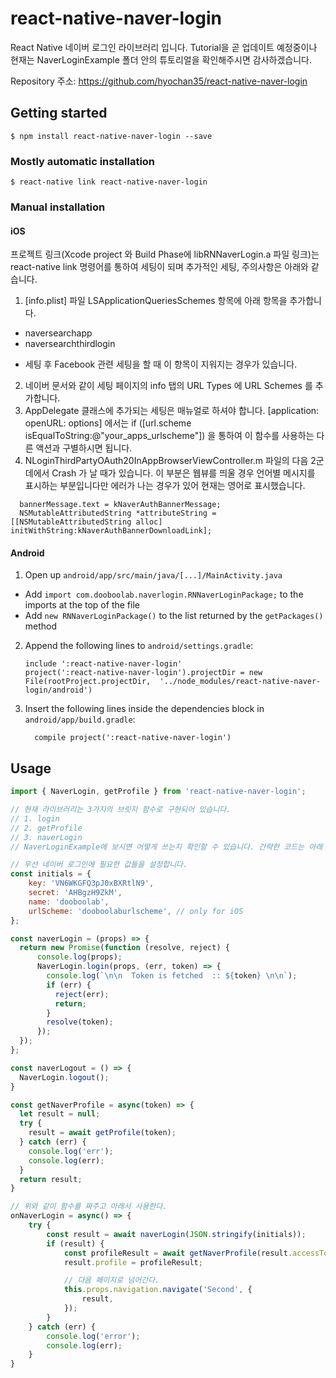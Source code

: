 
# react-native-naver-login
React Native 네이버 로그인 라이브러리 입니다.
Tutorial을 곧 업데이트 예정중이나 현재는 NaverLoginExample 폴더 안의
튜토리얼을 확인해주시면 감사하겠습니다.

Repository 주소: https://github.com/hyochan35/react-native-naver-login

## Getting started

`$ npm install react-native-naver-login --save`

### Mostly automatic installation

`$ react-native link react-native-naver-login`

### Manual installation


#### iOS

프로젝트 링크(Xcode project 와 Build Phase에 libRNNaverLogin.a 파일 링크)는 react-native link 명령어를 통하여 세팅이 되며 추가적인 세팅, 주의사항은 아래와 같습니다.

1. [info.plist] 파일 LSApplicationQueriesSchemes 항목에 아래 항목을 추가합니다.
  - naversearchapp
  - naversearchthirdlogin
  * 세팅 후 Facebook 관련 세팅을 할 때 이 항목이 지워지는 경우가 있습니다.
2. 네이버 문서와 같이 세팅 페이지의 info 탭의 URL Types 에 URL Schemes 를 추가합니다.
3. AppDelegate 클래스에 추가되는 세팅은 매뉴얼로 하셔야 합니다.
  [application: openURL: options] 에서는  if ([url.scheme isEqualToString:@"your_apps_urlscheme"]) 을 통하여 이 함수를 사용하는 다른 액션과 구별하시면 됩니다.
4. NLoginThirdPartyOAuth20InAppBrowserViewController.m 파일의 다음 2군데에서 Crash 가 날 때가 있습니다.
  이 부분은 웹뷰를 띄울 경우 언어별 메시지를 표시하는 부분입니다만 에러가 나는 경우가 있어 현재는 영어로 표시했습니다.
```
  bannerMessage.text = kNaverAuthBannerMessage;
  NSMutableAttributedString *attributeString = [[NSMutableAttributedString alloc] initWithString:kNaverAuthBannerDownloadLink];

```

#### Android

1. Open up `android/app/src/main/java/[...]/MainActivity.java`
  - Add `import com.dooboolab.naverlogin.RNNaverLoginPackage;` to the imports at the top of the file
  - Add `new RNNaverLoginPackage()` to the list returned by the `getPackages()` method
2. Append the following lines to `android/settings.gradle`:
  	```
  	include ':react-native-naver-login'
  	project(':react-native-naver-login').projectDir = new File(rootProject.projectDir, 	'../node_modules/react-native-naver-login/android')
  	```
3. Insert the following lines inside the dependencies block in `android/app/build.gradle`:
  	```
      compile project(':react-native-naver-login')
  	```

## Usage
```javascript
import { NaverLogin, getProfile } from 'react-native-naver-login';

// 현재 라이브러리는 3가지의 브릿지 함수로 구현되어 있습니다.
// 1. login
// 2. getProfile
// 3. naverLogin
// NaverLoginExample에 보시면 어떻게 쓰는지 확인할 수 있습니다. 간략한 코드는 아래 기재하겠습니다.

// 우선 네이버 로그인에 필요한 값들을 설정합니다.
const initials = {
	key: 'VN6WKGFQ3pJ0xBXRtlN9',
	secret: 'AHBgzH9ZkM',
	name: 'dooboolab',
	urlScheme: 'dooboolaburlscheme', // only for iOS
};

const naverLogin = (props) => {
  return new Promise(function (resolve, reject) {
      console.log(props);
      NaverLogin.login(props, (err, token) => {
        console.log(`\n\n  Token is fetched  :: ${token} \n\n`);
        if (err) {
          reject(err);
          return;
        }
        resolve(token);
      });
  });
};

const naverLogout = () => {
  NaverLogin.logout();
}

const getNaverProfile = async(token) => {
  let result = null;
  try {
    result = await getProfile(token);
  } catch (err) {
    console.log('err');
    console.log(err);
  }
  return result;
}

// 위와 같이 함수를 짜주고 아래서 사용한다.
onNaverLogin = async() => {
	try {
		const result = await naverLogin(JSON.stringify(initials));
		if (result) {
			const profileResult = await getNaverProfile(result.accessToken);
			result.profile = profileResult;

			// 다음 페이지로 넘어간다.
			this.props.navigation.navigate('Second', {
				result,
			});
		}
	} catch (err) {
		console.log('error');
		console.log(err);
	}
}

```
